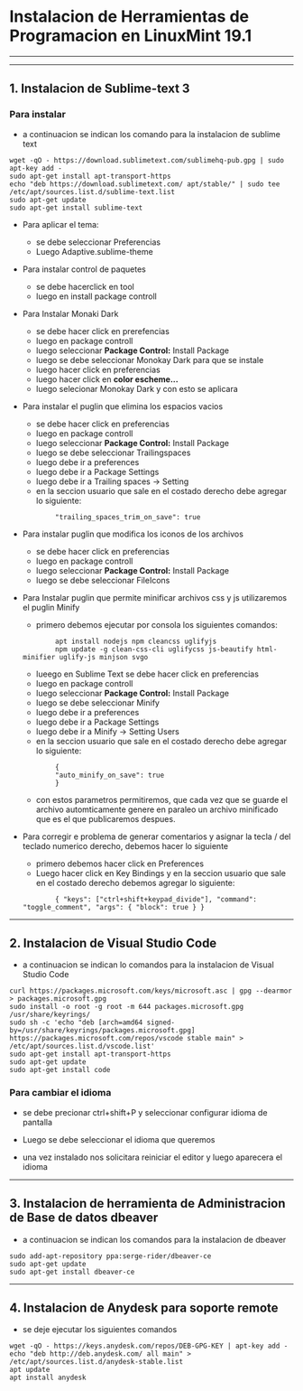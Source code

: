 # Instalacion de Herramientas de Programacion en LinuxMint 19.1

---
---

## 1. Instalacion de Sublime-text 3

### Para instalar
* a continuacion se indican los comando para la instalacion de sublime text

```
wget -qO - https://download.sublimetext.com/sublimehq-pub.gpg | sudo apt-key add -
sudo apt-get install apt-transport-https
echo "deb https://download.sublimetext.com/ apt/stable/" | sudo tee /etc/apt/sources.list.d/sublime-text.list
sudo apt-get update
sudo apt-get install sublime-text
```
* Para aplicar el tema:
    * se debe seleccionar Preferencias
    * Luego Adaptive.sublime-theme

* Para instalar control de paquetes
    * se debe hacerclick en tool
    * luego en install package controll

* Para Instalar Monaki Dark
    * se debe hacer click en prerefencias
    * luego en package controll
    * luego seleccionar **Package Control:** Install Package
    * luego se debe seleccionar Monokay Dark para que se instale
    * luego hacer click en preferencias
    * luego hacer click en **color escheme...**
    * luego selecionar Monokay Dark y con esto se aplicara

* Para instalar el puglin que elimina los espacios vacios
    * se debe hacer click en preferencias
    * luego en package controll
    * luego seleccionar **Package Control:** Install Package
    * luego se debe seleccionar Trailingspaces
    * luego debe ir a preferences
    * luego debe ir a Package Settings
    * luego debe ir a Trailing spaces -> Setting
    * en la seccion usuario que sale en el costado derecho debe agregar lo siguiente:
    
    ```
            "trailing_spaces_trim_on_save": true
    ```

* Para instalar puglin que modifica los iconos de los archivos
    * se debe hacer click en preferencias
    * luego en package controll
    * luego seleccionar **Package Control:** Install Package
    * luego se debe seleccionar FileIcons

* Para Instalar puglin que permite minificar archivos css y js utilizaremos el puglin Minify
    * primero debemos ejecutar por consola los siguientes comandos:
    ```
            apt install nodejs npm cleancss uglifyjs 
            npm update -g clean-css-cli uglifycss js-beautify html-minifier uglify-js minjson svgo

    ```
    * lueego en Sublime Text se debe hacer click en preferencias
    * luego en package controll
    * luego seleccionar **Package Control:** Install Package
    * luego se debe seleccionar Minify
    * luego debe ir a preferences
    * luego debe ir a Package Settings
    * luego debe ir a Minify -> Setting Users
    * en la seccion usuario que sale en el costado derecho debe agregar lo siguiente:
    ```
            {
            "auto_minify_on_save": true
            }
    ``` 
    * con estos parametros permitiremos, que cada vez que se guarde el archivo automticamente genere en paraleo un archivo minificado que es el que publicaremos despues.

* Para corregir e problema de generar comentarios y asignar la tecla / del teclado numerico derecho, debemos hacer lo siguiente
    * primero debemos hacer click en Preferences
    * Luego hacer click en Key Bindings y en la seccion usuario que sale en el costado derecho debemos agregar lo siguiente:
    ```
            { "keys": ["ctrl+shift+keypad_divide"], "command": "toggle_comment", "args": { "block": true } }
    ```


---
## 2. Instalacion de Visual Studio Code

* a continuacion se indican lo comandos para la instalacion de Visual Studio Code

```
curl https://packages.microsoft.com/keys/microsoft.asc | gpg --dearmor > packages.microsoft.gpg
sudo install -o root -g root -m 644 packages.microsoft.gpg /usr/share/keyrings/
sudo sh -c 'echo "deb [arch=amd64 signed-by=/usr/share/keyrings/packages.microsoft.gpg] https://packages.microsoft.com/repos/vscode stable main" > /etc/apt/sources.list.d/vscode.list'
sudo apt-get install apt-transport-https
sudo apt-get update
sudo apt-get install code
```
### Para cambiar el idioma 

* se debe precionar ctrl+shift+P y seleccionar configurar idioma de pantalla

* Luego se debe seleccionar el idioma que queremos

* una vez instalado nos solicitara reiniciar el editor y luego aparecera el idioma

---

## 3. Instalacion de herramienta de Administracion de Base de datos dbeaver

* a continuacion se indican los comandos para la instalacion de dbeaver

```
sudo add-apt-repository ppa:serge-rider/dbeaver-ce
sudo apt-get update
sudo apt-get install dbeaver-ce
``` 

---
## 4. Instalacion de Anydesk para soporte remote

* se deje ejecutar los siguientes comandos

```
wget -qO - https://keys.anydesk.com/repos/DEB-GPG-KEY | apt-key add -
echo "deb http://deb.anydesk.com/ all main" > /etc/apt/sources.list.d/anydesk-stable.list
apt update
apt install anydesk
```
